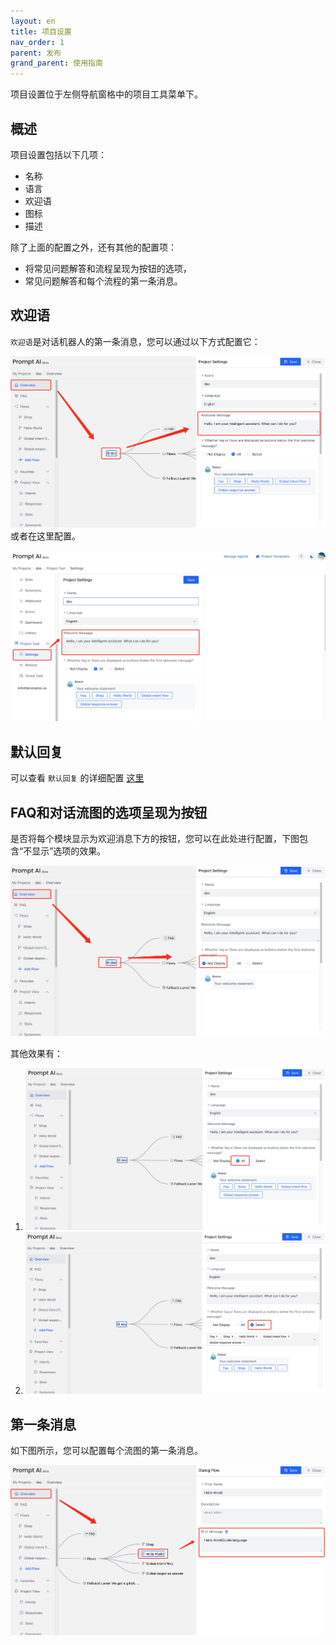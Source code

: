 ```yaml
---
layout: en
title: 项目设置
nav_order: 1
parent: 发布
grand_parent: 使用指南
---
```

项目设置位于左侧导航窗格中的项目工具菜单下。

## 概述
项目设置包括以下几项：
- 名称
- 语言
- 欢迎语
- 图标
- 描述

除了上面的配置之外，还有其他的配置项：
- 将常见问题解答和流程呈现为按钮的选项，
- 常见问题解答和每个流程的第一条消息。

## 欢迎语
`欢迎语`是对话机器人的第一条消息，您可以通过以下方式配置它：

![welcome_config_1](/assets/images/tutorial/welcome_config_1.jpg)
或者在这里配置。

![welcome_config_2](/assets/images/tutorial/welcome_config_2.jpg)

## 默认回复
可以查看 `默认回复` 的详细配置 [这里](/docs/tutorial/fallback/)

## FAQ和对话流图的选项呈现为按钮
是否将每个模块显示为欢迎消息下方的按钮，您可以在此处进行配置，下图包含“不显示”选项的效果。

![as_button_1](/assets/images/tutorial/as_button_1.jpg)

其他效果有：

1. ![as_button_2](/assets/images/tutorial/as_button_2.jpg)
2. ![as_button_3](/assets/images/tutorial/as_button_3.jpg)

## 第一条消息
如下图所示，您可以配置每个流图的第一条消息。

![guide_word_1](/assets/images/tutorial/guide_word_1.jpg)
